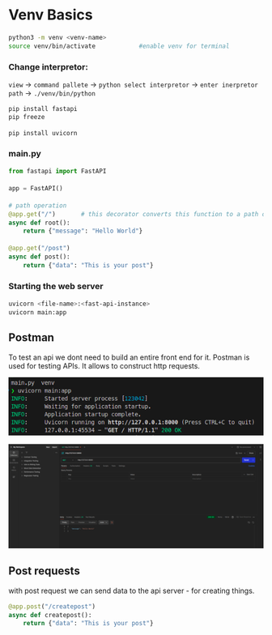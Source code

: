 # Venv Basics
```bash
python3 -m venv <venv-name>
source venv/bin/activate            #enable venv for terminal
```
### Change interpretor:
`view` -> `command pallete` -> `python select interpretor` -> `enter inerpretor path` -> `./venv/bin/python`

```
pip install fastapi
pip freeze

pip install uvicorn
```

### main.py
```python
from fastapi import FastAPI

app = FastAPI()

# path operation
@app.get("/")       # this decorator converts this function to a path operation in the url to access
async def root():
    return {"message": "Hello World"}

@app.get("/post")
async def post():
    return {"data": "This is your post"}
```

### Starting the web server
```bash
uvicorn <file-name>:<fast-api-instance>
uvicorn main:app
```


## Postman
To test an api we dont need to build an entire front end for it. Postman is used for testing APIs. It allows to construct http requests.

![alt text](image-1.png)

![alt text](image.png)

##  Post requests
with post request we can send data to the api server - for creating things.

```python
@app.post("/createpost")
async def createpost():
    return {"data": "This is your post"}
```